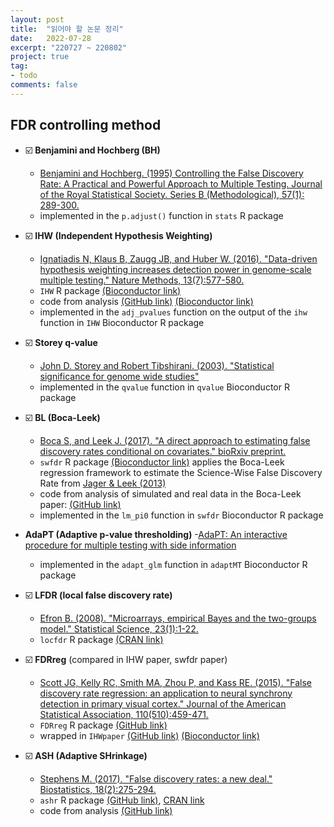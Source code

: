 ```yaml
---
layout: post
title:  "읽어야 할 논문 정리"
date:   2022-07-28
excerpt: "220727 ~ 220802"
project: true
tag:
- todo
comments: false
---
```


## FDR controlling method
- ☑️ **Benjamini and Hochberg (BH)**
  - [Benjamini and Hochberg. (1995) Controlling the False Discovery Rate: A Practical and Powerful Approach to Multiple Testing. Journal of the Royal Statistical Society. Series B (Methodological), 57(1): 289-300.](http://www.stat.purdue.edu/~doerge/BIOINFORM.D/FALL06/Benjamini%20and%20Y%20FDR.pdf)
  - implemented in the `p.adjust()` function in `stats` R package
  
- ☑️ **IHW (Independent Hypothesis Weighting)**
  - [Ignatiadis N, Klaus B, Zaugg JB, and Huber W. (2016). "Data-driven hypothesis weighting increases detection power in genome-scale multiple testing." Nature Methods, 13(7):577-580.](https://www.ncbi.nlm.nih.gov/pubmed/27240256)
  - `IHW` R package [(Bioconductor link)](https://bioconductor.org/packages/release/bioc/html/IHW.html)
  - code from analysis [(GitHub link)](https://github.com/nignatiadis/IHWpaper/) [(Bioconductor link)](http://bioconductor.org/packages/release/data/experiment/html/IHWpaper.html)
  - implemented in the `adj_pvalues` function on the output of the `ihw` function in `IHW` Bioconductor R package

- ☑️ **Storey q-value**
    - [John D. Storey and Robert Tibshirani. (2003). "Statistical significance for genome wide studies"](https://www.pnas.org/doi/epdf/10.1073/pnas.1530509100)
  - implemented in the `qvalue` function in `qvalue` Bioconductor R package

- ☑️ **BL (Boca-Leek)**
  - [Boca S, and Leek J. (2017). "A direct approach to estimating false discovery rates conditional on covariates." bioRxiv preprint.](http://www.biorxiv.org/content/early/2017/07/25/035675)
  - `swfdr` R package [(Bioconductor link)](https://bioconductor.org/packages/release/bioc/html/swfdr.html) applies the Boca-Leek regression framework to estimate the Science-Wise False Discovery Rate from [Jager & Leek (2013)](https://arxiv.org/abs/1301.3718)
  - code from analysis of simulated and real data in the Boca-Leek paper: [(GitHub link)](https://github.com/SiminaB/Fdr-regression)
  - implemented in the `lm_pi0` function in `swfdr` Bioconductor R package

- **AdaPT (Adaptive p-value thresholding)**
  -[AdaPT: An interactive procedure for multiple testing with side information](https://arxiv.org/abs/1609.06035)
  - implemented in the `adapt_glm` function in `adaptMT` Bioconductor R package

- ☑️ **LFDR (local false discovery rate)** 
  - [Efron B. (2008). "Microarrays, empirical Bayes and the two-groups model." Statistical Science, 23(1):1-22.](http://projecteuclid.org/download/pdfview_1/euclid.ss/1215441276)
  - `locfdr` R package [(CRAN link)](https://cran.r-project.org/web/packages/locfdr/index.html)

- ☑️ **FDRreg** (compared in IHW paper, swfdr paper)
  - [Scott JG, Kelly RC, Smith MA, Zhou P, and Kass RE. (2015). "False discovery rate regression: an application to neural synchrony detection in primary visual cortex." Journal of the American Statistical Association, 110(510):459-471.](https://www.ncbi.nlm.nih.gov/pmc/articles/PMC4743052/)
  - `FDRreg` R package [(GitHub link)](https://github.com/jgscott/FDRreg)
  - wrapped in `IHWpaper` [(GitHub link)](https://github.com/nignatiadis/IHWpaper/) [(Bioconductor link)](http://bioconductor.org/packages/release/data/experiment/html/IHWpaper.html)

- ☑️ **ASH (Adaptive SHrinkage)**
  - [Stephens M. (2017). "False discovery rates: a new deal." Biostatistics, 18(2):275-294.](https://www.ncbi.nlm.nih.gov/pubmed/27756721)
  - `ashr` R package [(GitHub link)](https://github.com/stephens999/ashr), [CRAN link](https://cran.r-project.org/web/packages/ashr/index.html)
  - code from analysis [(GitHub link)](https://github.com/stephenslab/ash)

